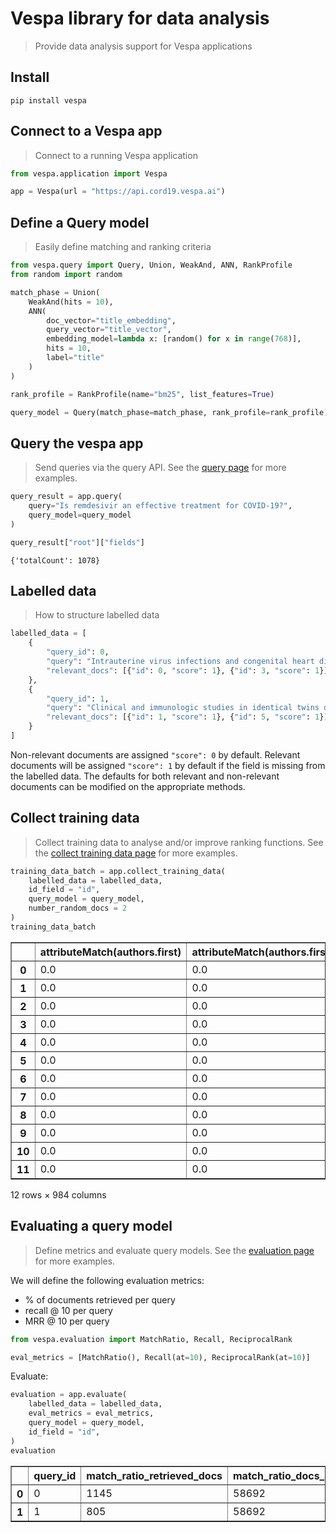 # Vespa library for data analysis
> Provide data analysis support for Vespa applications


## Install

`pip install vespa`

## Connect to a Vespa app

> Connect to a running Vespa application

```python
from vespa.application import Vespa

app = Vespa(url = "https://api.cord19.vespa.ai")
```

## Define a Query model

> Easily define matching and ranking criteria

```python
from vespa.query import Query, Union, WeakAnd, ANN, RankProfile
from random import random

match_phase = Union(
    WeakAnd(hits = 10), 
    ANN(
        doc_vector="title_embedding", 
        query_vector="title_vector", 
        embedding_model=lambda x: [random() for x in range(768)],
        hits = 10,
        label="title"
    )
)

rank_profile = RankProfile(name="bm25", list_features=True)

query_model = Query(match_phase=match_phase, rank_profile=rank_profile)
```

## Query the vespa app

> Send queries via the query API. See the [query page](/vespa/query) for more examples.

```python
query_result = app.query(
    query="Is remdesivir an effective treatment for COVID-19?", 
    query_model=query_model
)
```

```python
query_result["root"]["fields"]
```




    {'totalCount': 1078}



## Labelled data

> How to structure labelled data

```python
labelled_data = [
    {
        "query_id": 0, 
        "query": "Intrauterine virus infections and congenital heart disease",
        "relevant_docs": [{"id": 0, "score": 1}, {"id": 3, "score": 1}]
    },
    {
        "query_id": 1, 
        "query": "Clinical and immunologic studies in identical twins discordant for systemic lupus erythematosus",
        "relevant_docs": [{"id": 1, "score": 1}, {"id": 5, "score": 1}]
    }
]
```

Non-relevant documents are assigned `"score": 0` by default. Relevant documents will be assigned `"score": 1` by default if the field is missing from the labelled data. The defaults for both relevant and non-relevant documents can be modified on the appropriate methods.

## Collect training data

> Collect training data to analyse and/or improve ranking functions. See the [collect training data page](/vespa/collect_training_data) for more examples.

```python
training_data_batch = app.collect_training_data(
    labelled_data = labelled_data,
    id_field = "id",
    query_model = query_model,
    number_random_docs = 2
)
training_data_batch
```




<div>
<style scoped>
    .dataframe tbody tr th:only-of-type {
        vertical-align: middle;
    }

    .dataframe tbody tr th {
        vertical-align: top;
    }

    .dataframe thead th {
        text-align: right;
    }
</style>
<table border="1" class="dataframe">
  <thead>
    <tr style="text-align: right;">
      <th></th>
      <th>attributeMatch(authors.first)</th>
      <th>attributeMatch(authors.first).averageWeight</th>
      <th>attributeMatch(authors.first).completeness</th>
      <th>attributeMatch(authors.first).fieldCompleteness</th>
      <th>attributeMatch(authors.first).importance</th>
      <th>attributeMatch(authors.first).matches</th>
      <th>attributeMatch(authors.first).maxWeight</th>
      <th>attributeMatch(authors.first).normalizedWeight</th>
      <th>attributeMatch(authors.first).normalizedWeightedWeight</th>
      <th>attributeMatch(authors.first).queryCompleteness</th>
      <th>...</th>
      <th>textSimilarity(results).queryCoverage</th>
      <th>textSimilarity(results).score</th>
      <th>textSimilarity(title).fieldCoverage</th>
      <th>textSimilarity(title).order</th>
      <th>textSimilarity(title).proximity</th>
      <th>textSimilarity(title).queryCoverage</th>
      <th>textSimilarity(title).score</th>
      <th>document_id</th>
      <th>query_id</th>
      <th>relevant</th>
    </tr>
  </thead>
  <tbody>
    <tr>
      <th>0</th>
      <td>0.0</td>
      <td>0.0</td>
      <td>0.0</td>
      <td>0.0</td>
      <td>0.0</td>
      <td>0.0</td>
      <td>0.0</td>
      <td>0.0</td>
      <td>0.0</td>
      <td>0.0</td>
      <td>...</td>
      <td>0.0</td>
      <td>0.0</td>
      <td>0.000000</td>
      <td>0.0</td>
      <td>0.000000</td>
      <td>0.000000</td>
      <td>0.000000</td>
      <td>0</td>
      <td>0</td>
      <td>1</td>
    </tr>
    <tr>
      <th>1</th>
      <td>0.0</td>
      <td>0.0</td>
      <td>0.0</td>
      <td>0.0</td>
      <td>0.0</td>
      <td>0.0</td>
      <td>0.0</td>
      <td>0.0</td>
      <td>0.0</td>
      <td>0.0</td>
      <td>...</td>
      <td>0.0</td>
      <td>0.0</td>
      <td>1.000000</td>
      <td>1.0</td>
      <td>1.000000</td>
      <td>1.000000</td>
      <td>1.000000</td>
      <td>47396</td>
      <td>0</td>
      <td>0</td>
    </tr>
    <tr>
      <th>2</th>
      <td>0.0</td>
      <td>0.0</td>
      <td>0.0</td>
      <td>0.0</td>
      <td>0.0</td>
      <td>0.0</td>
      <td>0.0</td>
      <td>0.0</td>
      <td>0.0</td>
      <td>0.0</td>
      <td>...</td>
      <td>0.0</td>
      <td>0.0</td>
      <td>0.187500</td>
      <td>0.5</td>
      <td>0.617188</td>
      <td>0.428571</td>
      <td>0.457087</td>
      <td>32484</td>
      <td>0</td>
      <td>0</td>
    </tr>
    <tr>
      <th>3</th>
      <td>0.0</td>
      <td>0.0</td>
      <td>0.0</td>
      <td>0.0</td>
      <td>0.0</td>
      <td>0.0</td>
      <td>0.0</td>
      <td>0.0</td>
      <td>0.0</td>
      <td>0.0</td>
      <td>...</td>
      <td>0.0</td>
      <td>0.0</td>
      <td>0.000000</td>
      <td>0.0</td>
      <td>0.000000</td>
      <td>0.000000</td>
      <td>0.000000</td>
      <td>3</td>
      <td>0</td>
      <td>1</td>
    </tr>
    <tr>
      <th>4</th>
      <td>0.0</td>
      <td>0.0</td>
      <td>0.0</td>
      <td>0.0</td>
      <td>0.0</td>
      <td>0.0</td>
      <td>0.0</td>
      <td>0.0</td>
      <td>0.0</td>
      <td>0.0</td>
      <td>...</td>
      <td>0.0</td>
      <td>0.0</td>
      <td>1.000000</td>
      <td>1.0</td>
      <td>1.000000</td>
      <td>1.000000</td>
      <td>1.000000</td>
      <td>47396</td>
      <td>0</td>
      <td>0</td>
    </tr>
    <tr>
      <th>5</th>
      <td>0.0</td>
      <td>0.0</td>
      <td>0.0</td>
      <td>0.0</td>
      <td>0.0</td>
      <td>0.0</td>
      <td>0.0</td>
      <td>0.0</td>
      <td>0.0</td>
      <td>0.0</td>
      <td>...</td>
      <td>0.0</td>
      <td>0.0</td>
      <td>0.187500</td>
      <td>0.5</td>
      <td>0.617188</td>
      <td>0.428571</td>
      <td>0.457087</td>
      <td>32484</td>
      <td>0</td>
      <td>0</td>
    </tr>
    <tr>
      <th>6</th>
      <td>0.0</td>
      <td>0.0</td>
      <td>0.0</td>
      <td>0.0</td>
      <td>0.0</td>
      <td>0.0</td>
      <td>0.0</td>
      <td>0.0</td>
      <td>0.0</td>
      <td>0.0</td>
      <td>...</td>
      <td>0.0</td>
      <td>0.0</td>
      <td>0.071429</td>
      <td>0.0</td>
      <td>0.000000</td>
      <td>0.083333</td>
      <td>0.039286</td>
      <td>1</td>
      <td>1</td>
      <td>1</td>
    </tr>
    <tr>
      <th>7</th>
      <td>0.0</td>
      <td>0.0</td>
      <td>0.0</td>
      <td>0.0</td>
      <td>0.0</td>
      <td>0.0</td>
      <td>0.0</td>
      <td>0.0</td>
      <td>0.0</td>
      <td>0.0</td>
      <td>...</td>
      <td>0.0</td>
      <td>0.0</td>
      <td>1.000000</td>
      <td>1.0</td>
      <td>1.000000</td>
      <td>1.000000</td>
      <td>1.000000</td>
      <td>28609</td>
      <td>1</td>
      <td>0</td>
    </tr>
    <tr>
      <th>8</th>
      <td>0.0</td>
      <td>0.0</td>
      <td>0.0</td>
      <td>0.0</td>
      <td>0.0</td>
      <td>0.0</td>
      <td>0.0</td>
      <td>0.0</td>
      <td>0.0</td>
      <td>0.0</td>
      <td>...</td>
      <td>0.0</td>
      <td>0.0</td>
      <td>0.333333</td>
      <td>1.0</td>
      <td>1.000000</td>
      <td>0.250000</td>
      <td>0.641667</td>
      <td>19805</td>
      <td>1</td>
      <td>0</td>
    </tr>
    <tr>
      <th>9</th>
      <td>0.0</td>
      <td>0.0</td>
      <td>0.0</td>
      <td>0.0</td>
      <td>0.0</td>
      <td>0.0</td>
      <td>0.0</td>
      <td>0.0</td>
      <td>0.0</td>
      <td>0.0</td>
      <td>...</td>
      <td>0.0</td>
      <td>0.0</td>
      <td>0.058824</td>
      <td>0.0</td>
      <td>0.000000</td>
      <td>0.083333</td>
      <td>0.036765</td>
      <td>5</td>
      <td>1</td>
      <td>1</td>
    </tr>
    <tr>
      <th>10</th>
      <td>0.0</td>
      <td>0.0</td>
      <td>0.0</td>
      <td>0.0</td>
      <td>0.0</td>
      <td>0.0</td>
      <td>0.0</td>
      <td>0.0</td>
      <td>0.0</td>
      <td>0.0</td>
      <td>...</td>
      <td>0.0</td>
      <td>0.0</td>
      <td>1.000000</td>
      <td>1.0</td>
      <td>1.000000</td>
      <td>1.000000</td>
      <td>1.000000</td>
      <td>28609</td>
      <td>1</td>
      <td>0</td>
    </tr>
    <tr>
      <th>11</th>
      <td>0.0</td>
      <td>0.0</td>
      <td>0.0</td>
      <td>0.0</td>
      <td>0.0</td>
      <td>0.0</td>
      <td>0.0</td>
      <td>0.0</td>
      <td>0.0</td>
      <td>0.0</td>
      <td>...</td>
      <td>0.0</td>
      <td>0.0</td>
      <td>0.333333</td>
      <td>1.0</td>
      <td>1.000000</td>
      <td>0.250000</td>
      <td>0.641667</td>
      <td>19805</td>
      <td>1</td>
      <td>0</td>
    </tr>
  </tbody>
</table>
<p>12 rows × 984 columns</p>
</div>



## Evaluating a query model

> Define metrics and evaluate query models. See the [evaluation page](/vespa/evaluation) for more examples.

We will define the following evaluation metrics:
* % of documents retrieved per query
* recall @ 10 per query
* MRR @ 10 per query

```python
from vespa.evaluation import MatchRatio, Recall, ReciprocalRank

eval_metrics = [MatchRatio(), Recall(at=10), ReciprocalRank(at=10)]
```

Evaluate:

```python
evaluation = app.evaluate(
    labelled_data = labelled_data,
    eval_metrics = eval_metrics, 
    query_model = query_model, 
    id_field = "id",
)
evaluation
```




<div>
<style scoped>
    .dataframe tbody tr th:only-of-type {
        vertical-align: middle;
    }

    .dataframe tbody tr th {
        vertical-align: top;
    }

    .dataframe thead th {
        text-align: right;
    }
</style>
<table border="1" class="dataframe">
  <thead>
    <tr style="text-align: right;">
      <th></th>
      <th>query_id</th>
      <th>match_ratio_retrieved_docs</th>
      <th>match_ratio_docs_available</th>
      <th>match_ratio_value</th>
      <th>recall_10_value</th>
      <th>reciprocal_rank_10_value</th>
    </tr>
  </thead>
  <tbody>
    <tr>
      <th>0</th>
      <td>0</td>
      <td>1145</td>
      <td>58692</td>
      <td>0.019509</td>
      <td>0</td>
      <td>0</td>
    </tr>
    <tr>
      <th>1</th>
      <td>1</td>
      <td>805</td>
      <td>58692</td>
      <td>0.013716</td>
      <td>0</td>
      <td>0</td>
    </tr>
  </tbody>
</table>
</div>



